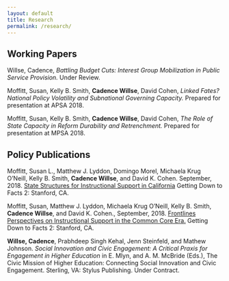 ```yaml
---
layout: default
title: Research
permalink: /research/
---
```



## Working Papers

Willse, Cadence,  *Battling Budget Cuts: Interest Group Mobilization in Public Service Provision.*  Under Review. 

Moffitt, Susan, Kelly B. Smith, **Cadence Willse**, David Cohen, *Linked Fates? National Policy Volatility and Subnational Governing Capacity.* Prepared for presentation at APSA 2018.

Moffitt, Susan, Kelly B. Smith, **Cadence Willse**, David Cohen, *The Role of State Capacity in Reform Durability and Retrenchment.* Prepared for presentation at MPSA 2018.

## Policy Publications
 
Moffitt, Susan L., Matthew J. Lyddon, Domingo Morel, Michaela Krug O’Neill, Kelly B. Smith, **Cadence Willse**, and David K. Cohen. September, 2018. [State Structures for Instructional Support in California](http://www.gettingdowntofacts.com/publications/state-structures-instructional-support-california) Getting Down to Facts 2: Stanford, CA. 

Moffitt, Susan, Matthew J. Lyddon, Michaela Krug O’Neill, Kelly B. Smith, **Cadence Willse**, and David K. Cohen., September, 2018. [Frontlines Perspectives on Instructional Support in the Common Core Era.](http://www.gettingdowntofacts.com/publications/frontlines-perspectives-instructional-support-common-core-era) Getting Down to Facts 2: Stanford, CA. 

**Willse, Cadence**, Prabhdeep Singh Kehal, Jenn Steinfeld, and Mathew Johnson. *Social Innovation and Civic Engagement: A Critical Praxis for Engagement in Higher Education* in E. Mlyn, and A. M. McBride (Eds.), The Civic Mission of Higher Education: Connecting Social Innovation and Civic Engagement. Sterling, VA: Stylus Publishing. Under Contract.


